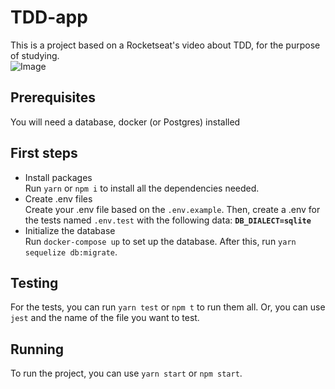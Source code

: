 # TDD-app
This is a project based on a Rocketseat's video about TDD, for the purpose of studying.\
    ![Image](https://external-content.duckduckgo.com/iu/?u=https%3A%2F%2Fblog.ippon.tech%2Fcontent%2Fimages%2F2018%2F08%2FTDD_Graphic.jpg&f=1&nofb=1)

## Prerequisites
You will need a database, docker (or Postgres) installed
 
## First steps
  - Install packages \
      Run `yarn` or `npm i` to install all the dependencies needed.
  - Create .env files \
      Create your .env file based on the `.env.example`. Then, create a .env for the tests named `.env.test` with the following data: __`DB_DIALECT=sqlite`__
  - Initialize the database \
      Run `docker-compose up` to set up the database. After this, run `yarn sequelize db:migrate`.

## Testing
For the tests, you can run `yarn test` or `npm t` to run them all. Or, you can use `jest` and the name of the file you want to test.
      
## Running
To run the project, you can use `yarn start` or `npm start`.
